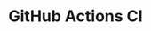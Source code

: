# GitHub Actions CI




























































































































































































































































































































































































































































